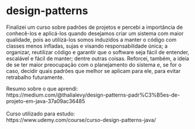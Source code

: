 # design-patterns
<p>
Finalizei um curso sobre padrões de projetos e percebi a importância de conhecê-los e aplicá-los quando desejamos criar um sistema com maior qualidade, pois ao utilizá-los somos induzidos a manter o código com classes menos infladas, sujas e visando responsabilidade única; a organizar, reutilizar código e garantir que o software seja fácil de entender, escalável e fácil de manter; dentre outras coisas.
Reforcei, também, a ideia de se ter maior preocupação com o planejamento do sistema e, se for o caso, decidir quais padrões que melhor se aplicam para ele, para evitar retrabalho futuramente.
</p>
Resumo sobre o que aprendi: <br>
https://medium.com/@thalialevy/design-patterns-padr%C3%B5es-de-projeto-em-java-37a09ac36485
<br><br>
Curso utilizado para estudo: <br>
https://www.udemy.com/course/curso-design-patterns-java/ 
